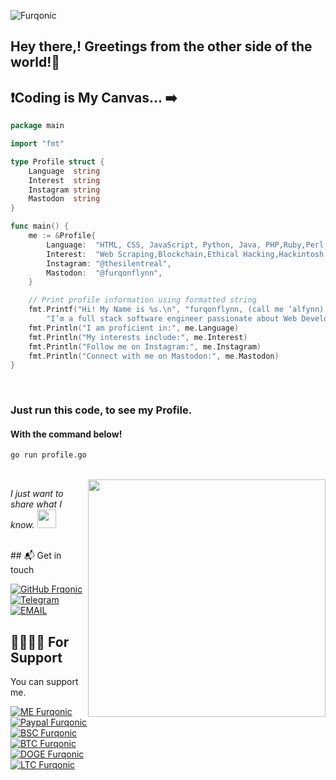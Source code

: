 ![Furqonic](https://res.cloudinary.com/dlked0a5j/image/upload/v1716549244/photo_2024-05-24_18.13.35_g9fwb2.jpg)

## Hey there,! Greetings from the other side of the world!👋

## ❗️Coding is My Canvas... ➡️

```go
package main

import "fmt"

type Profile struct {
	Language  string
	Interest  string
	Instagram string
	Mastodon  string
}

func main() {
	me := &Profile{
		Language:  "HTML, CSS, JavaScript, Python, Java, PHP,Ruby,Perl,GO,SQL,Bash.",
		Interest:  "Web Scraping,Blockchain,Ethical Hacking,Hackintosh,and Tips&Trick.",
		Instagram: "@thesilentreal",
		Mastodon:  "@furqonflynn",
	}

	// Print profile information using formatted string
	fmt.Printf("Hi! My Name is %s.\n", "furqonflynn, (call me ‘alfynn) 👋! I just want to share what I know.\n"+
		"I’m a full stack software engineer passionate about Web Development")
	fmt.Println("I am proficient in:", me.Language)
	fmt.Println("My interests include:", me.Interest)
	fmt.Println("Follow me on Instagram:", me.Instagram)
	fmt.Println("Connect with me on Mastodon:", me.Mastodon)
}
```

<br>

### Just run this code, to see my Profile.
#### With the command below!

```bash
go run profile.go
```
<br>
<img align='right' src="https://github-readme-stats.vercel.app/api?username=caturmahdialfurqon&show_icons=true&theme=radical" width="380">
<p><em>I just want to share what I know. <img src="https://media.giphy.com/media/WUlplcMpOCEmTGBtBW/giphy.gif" width="30"><br>
</em></p>
<br>
## 📬 Get in touch

[![GitHub Frqonic](https://img.shields.io/github/followers/caturmahdialfurqon?label=follow%20github&style=flat-square)](https://github.com/caturmahdialfurqon)
[![Telegram](https://img.shields.io/badge/Telegram-DMme-orange)](https://t.me/edwinbagas7)
[![EMAIL](https://img.shields.io/badge/Email-caturmahdialfurqon-blue)](mailto:caturmahdi.alfurqon@icloud.com)
<br>

##  🤜🏻🤛🏻 For Support

You can support me.

[![ME Furqonic](https://img.shields.io/badge/SUPPORT-ME-succsess.svg?style=flat)](Support)
<br>
[![Paypal Furqonic](https://img.shields.io/badge/$-Paypal-informasional.svg?style=flat)](https://paypal.me/caturmahdialfurqon)
<br>
[![BSC Furqonic](https://img.shields.io/badge/ETH-0x07Fe74030B01B1F9A9c2699929d7CAFDa66Ebf06-informational.svg?style=flat)](https://etherscan.io/address/0x07Fe74030B01B1F9A9c2699929d7CAFDa66Ebf06)
<br>
[![BTC Furqonic](https://img.shields.io/badge/BTC-bc1qf8d3fcl4zf08qy3ecz8jyw3cf8y8urd0s2g32s-informational.svg?style=flat)](https://pastebin.com/raw/Z57X2iwX)
<br>
[![DOGE Furqonic](https://img.shields.io/badge/SOL-73hvmQLGmfxXiJqvqiG2MwZReC9H3tFusZJGfffrBHpy-informational.svg?style=flat)](https://pastebin.com/raw/Z57X2iwX)
<br>
[![LTC Furqonic](https://img.shields.io/badge/MATIC-0x07Fe74030B01B1F9A9c2699929d7CAFDa66Ebf06-informational.svg?style=flat)](https://pastebin.com/raw/Z57X2iwX)

